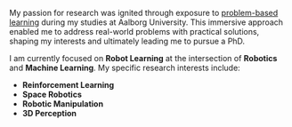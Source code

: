 My passion for research was ignited through exposure to [problem-based learning](https://www.en.aau.dk/about-aau/profile/pbl) during my studies at Aalborg University. This immersive approach enabled me to address real-world problems with practical solutions, shaping my interests and ultimately leading me to pursue a PhD.

I am currently focused on **Robot Learning** at the intersection of **Robotics** and **Machine Learning**. My specific research interests include:

- **Reinforcement Learning**
- **Space Robotics**
- **Robotic Manipulation**
- **3D Perception**
